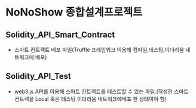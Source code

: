 # NoNoShow 종합설계프로젝트

## Solidity_API_Smart_Contract 
- 스마트 컨트랙트 배포 파일(Truffle 프레임워크 이용해 컴파일,테스팅,이더리움 네트워크에 배포)

## Solidity_API_Test
- web3.js API를 이용해 스마트 컨트랙트를 테스트할 수 있는 파일.(작성한 스마트 컨트랙을 Local 혹은 테스팅 이더리움 네트워크에배포 한 상태여야 함)
